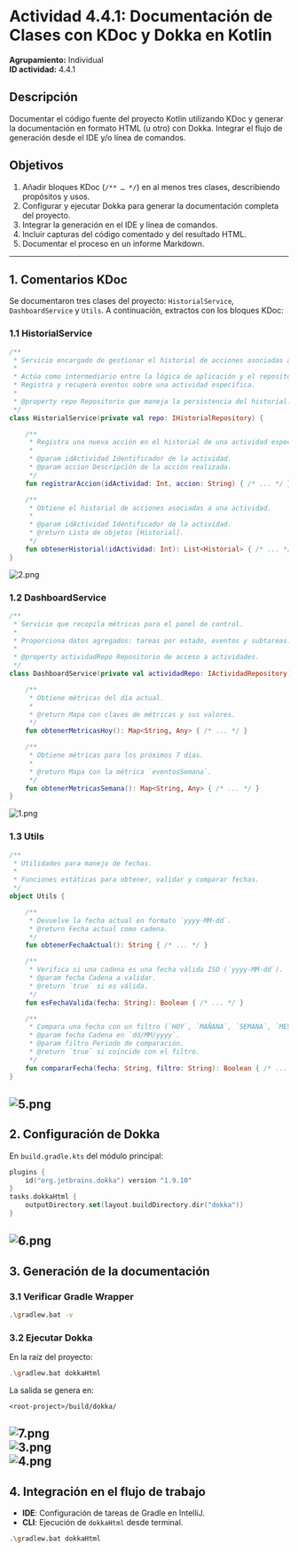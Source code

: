 # Actividad 4.4.1: Documentación de Clases con KDoc y Dokka en Kotlin

**Agrupamiento:** Individual  
**ID actividad:** 4.4.1

## Descripción

Documentar el código fuente del proyecto Kotlin utilizando KDoc y generar la documentación en formato HTML (u otro) con Dokka. Integrar el flujo de generación desde el IDE y/o línea de comandos.

## Objetivos

1. Añadir bloques KDoc (`/** … */`) en al menos tres clases, describiendo propósitos y usos.
2. Configurar y ejecutar Dokka para generar la documentación completa del proyecto.
3. Integrar la generación en el IDE y línea de comandos.
4. Incluir capturas del código comentado y del resultado HTML.
5. Documentar el proceso en un informe Markdown.

---

## 1. Comentarios KDoc

Se documentaron tres clases del proyecto: `HistorialService`, `DashboardService` y `Utils`. A continuación, extractos con los bloques KDoc:

### 1.1 HistorialService
```kotlin
/**
 * Servicio encargado de gestionar el historial de acciones asociadas a actividades.
 *
 * Actúa como intermediario entre la lógica de aplicación y el repositorio de historial.
 * Registra y recupera eventos sobre una actividad específica.
 *
 * @property repo Repositorio que maneja la persistencia del historial.
 */
class HistorialService(private val repo: IHistorialRepository) {

    /**
     * Registra una nueva acción en el historial de una actividad específica.
     *
     * @param idActividad Identificador de la actividad.
     * @param accion Descripción de la acción realizada.
     */
    fun registrarAccion(idActividad: Int, accion: String) { /* ... */ }

    /**
     * Obtiene el historial de acciones asociadas a una actividad.
     *
     * @param idActividad Identificador de la actividad.
     * @return Lista de objetos [Historial].
     */
    fun obtenerHistorial(idActividad: Int): List<Historial> { /* ... */ }
}
```
![2.png](img/photoss/2.png)
### 1.2 DashboardService
```kotlin
/**
 * Servicio que recopila métricas para el panel de control.
 *
 * Proporciona datos agregados: tareas por estado, eventos y subtareas.
 *
 * @property actividadRepo Repositorio de acceso a actividades.
 */
class DashboardService(private val actividadRepo: IActividadRepository) {

    /**
     * Obtiene métricas del día actual.
     *
     * @return Mapa con claves de métricas y sus valores.
     */
    fun obtenerMetricasHoy(): Map<String, Any> { /* ... */ }

    /**
     * Obtiene métricas para los próximos 7 días.
     *
     * @return Mapa con la métrica `eventosSemana`.
     */
    fun obtenerMetricasSemana(): Map<String, Any> { /* ... */ }
}
```
![1.png](img/photoss/1.png)
### 1.3 Utils
```kotlin
/**
 * Utilidades para manejo de fechas.
 *
 * Funciones estáticas para obtener, validar y comparar fechas.
 */
object Utils {

    /**
     * Devuelve la fecha actual en formato `yyyy-MM-dd`.
     * @return Fecha actual como cadena.
     */
    fun obtenerFechaActual(): String { /* ... */ }

    /**
     * Verifica si una cadena es una fecha válida ISO (`yyyy-MM-dd`).
     * @param fecha Cadena a validar.
     * @return `true` si es válida.
     */
    fun esFechaValida(fecha: String): Boolean { /* ... */ }

    /**
     * Compara una fecha con un filtro (`HOY`, `MAÑANA`, `SEMANA`, `MES`).
     * @param fecha Cadena en `dd/MM/yyyy`.
     * @param filtro Periodo de comparación.
     * @return `true` si coincide con el filtro.
     */
    fun compararFecha(fecha: String, filtro: String): Boolean { /* ... */ }
}
```
![5.png](img/photoss/5.png)
---

## 2. Configuración de Dokka

En `build.gradle.kts` del módulo principal:
```kotlin
plugins {
    id("org.jetbrains.dokka") version "1.9.10"
}
tasks.dokkaHtml {
    outputDirectory.set(layout.buildDirectory.dir("dokka"))
}
```
![6.png](img/photoss/6.png)
---

## 3. Generación de la documentación

### 3.1 Verificar Gradle Wrapper

```bash
.\gradlew.bat -v
```

### 3.2 Ejecutar Dokka

En la raíz del proyecto:
```bash
.\gradlew.bat dokkaHtml
```
La salida se genera en:
```
<root-project>/build/dokka/
```
![7.png](img/photoss/7.png)<br>
![3.png](img/photoss/3.png)<br>
![4.png](img/photoss/4.png)
---

## 4. Integración en el flujo de trabajo

- **IDE**: Configuración de tareas de Gradle en IntelliJ.
- **CLI**: Ejecución de `dokkaHtml` desde terminal.
```bash
.\gradlew.bat dokkaHtml
```


